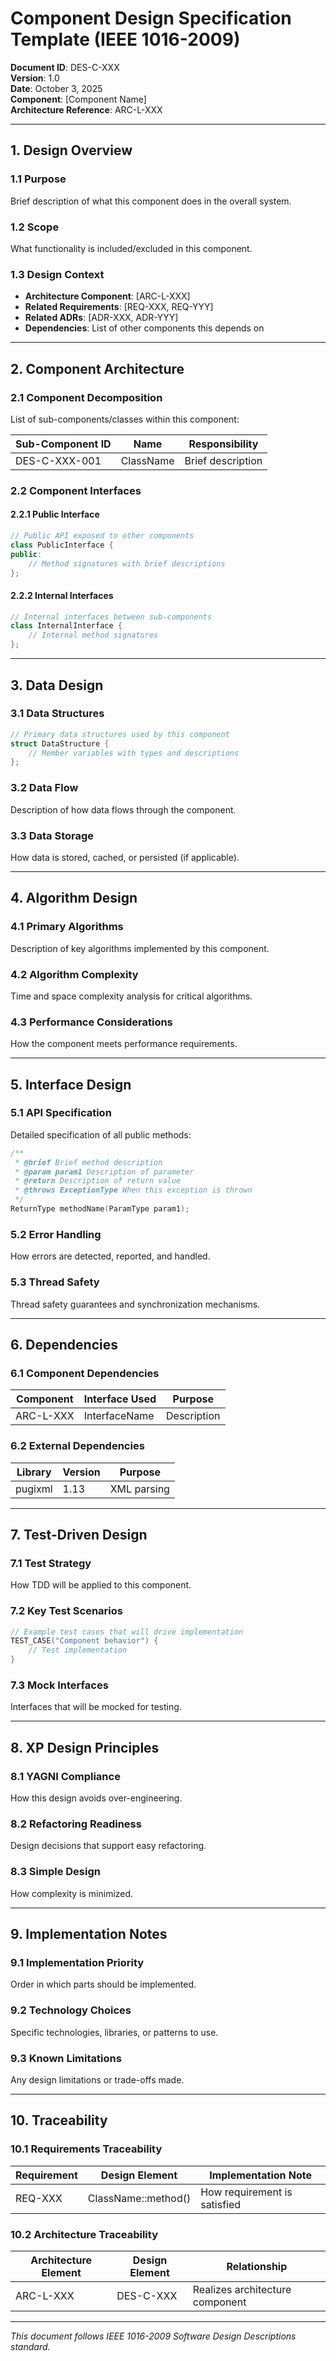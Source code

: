 # Component Design Specification Template (IEEE 1016-2009)

**Document ID**: DES-C-XXX  
**Version**: 1.0  
**Date**: October 3, 2025  
**Component**: [Component Name]  
**Architecture Reference**: ARC-L-XXX  

---

## 1. Design Overview

### 1.1 Purpose
Brief description of what this component does in the overall system.

### 1.2 Scope
What functionality is included/excluded in this component.

### 1.3 Design Context
- **Architecture Component**: [ARC-L-XXX]
- **Related Requirements**: [REQ-XXX, REQ-YYY]
- **Related ADRs**: [ADR-XXX, ADR-YYY]
- **Dependencies**: List of other components this depends on

---

## 2. Component Architecture

### 2.1 Component Decomposition
List of sub-components/classes within this component:

| Sub-Component ID | Name | Responsibility |
|------------------|------|----------------|
| DES-C-XXX-001 | ClassName | Brief description |

### 2.2 Component Interfaces

#### 2.2.1 Public Interface
```cpp
// Public API exposed to other components
class PublicInterface {
public:
    // Method signatures with brief descriptions
};
```

#### 2.2.2 Internal Interfaces
```cpp
// Internal interfaces between sub-components
class InternalInterface {
    // Internal method signatures
};
```

---

## 3. Data Design

### 3.1 Data Structures
```cpp
// Primary data structures used by this component
struct DataStructure {
    // Member variables with types and descriptions
};
```

### 3.2 Data Flow
Description of how data flows through the component.

### 3.3 Data Storage
How data is stored, cached, or persisted (if applicable).

---

## 4. Algorithm Design

### 4.1 Primary Algorithms
Description of key algorithms implemented by this component.

### 4.2 Algorithm Complexity
Time and space complexity analysis for critical algorithms.

### 4.3 Performance Considerations
How the component meets performance requirements.

---

## 5. Interface Design

### 5.1 API Specification
Detailed specification of all public methods:

```cpp
/**
 * @brief Brief method description
 * @param param1 Description of parameter
 * @return Description of return value
 * @throws ExceptionType When this exception is thrown
 */
ReturnType methodName(ParamType param1);
```

### 5.2 Error Handling
How errors are detected, reported, and handled.

### 5.3 Thread Safety
Thread safety guarantees and synchronization mechanisms.

---

## 6. Dependencies

### 6.1 Component Dependencies
| Component | Interface Used | Purpose |
|-----------|----------------|---------|
| ARC-L-XXX | InterfaceName | Description |

### 6.2 External Dependencies
| Library | Version | Purpose |
|---------|---------|---------|
| pugixml | 1.13 | XML parsing |

---

## 7. Test-Driven Design

### 7.1 Test Strategy
How TDD will be applied to this component.

### 7.2 Key Test Scenarios
```cpp
// Example test cases that will drive implementation
TEST_CASE("Component behavior") {
    // Test implementation
}
```

### 7.3 Mock Interfaces
Interfaces that will be mocked for testing.

---

## 8. XP Design Principles

### 8.1 YAGNI Compliance
How this design avoids over-engineering.

### 8.2 Refactoring Readiness
Design decisions that support easy refactoring.

### 8.3 Simple Design
How complexity is minimized.

---

## 9. Implementation Notes

### 9.1 Implementation Priority
Order in which parts should be implemented.

### 9.2 Technology Choices
Specific technologies, libraries, or patterns to use.

### 9.3 Known Limitations
Any design limitations or trade-offs made.

---

## 10. Traceability

### 10.1 Requirements Traceability
| Requirement | Design Element | Implementation Note |
|-------------|----------------|-------------------|
| REQ-XXX | ClassName::method() | How requirement is satisfied |

### 10.2 Architecture Traceability
| Architecture Element | Design Element | Relationship |
|---------------------|----------------|--------------|
| ARC-L-XXX | DES-C-XXX | Realizes architecture component |

---

*This document follows IEEE 1016-2009 Software Design Descriptions standard.*